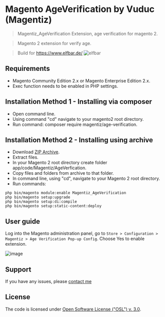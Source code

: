 # Magento AgeVerification by Vuduc (Magentiz)
> Magentiz_AgeVerification Extension, age verification for magento 2.

> Magento 2 extension for verify age.

> Build for https://www.elfbar.de/
![elfbar](https://github.com/vdvuong/age-verification/docs/popup-elfbar.png)

## Requirements
  * Magento Community Edition 2.x or Magento Enterprise Edition 2.x.
  * Exec function needs to be enabled in PHP settings.

## Installation Method 1 - Installing via composer
  * Open command line.
  * Using command "cd" navigate to your magento2 root directory.
  * Run command: composer require magentiz/age-verification.

## Installation Method 2 - Installing using archive
  * Download [ZIP Archive](https://github.com/vdvuong/AgeVerification/archive/refs/heads/master.zip).
  * Extract files.
  * In your Magento 2 root directory create folder app/code/Magentiz/AgeVerfication.
  * Copy files and folders from archive to that folder.
  * In command line, using "cd", navigate to your Magento 2 root directory.
  * Run commands:
```
php bin/magento module:enable Magentiz_AgeVerification
php bin/magento setup:upgrade
php bin/magento setup:di:compile
php bin/magento setup:static-content:deploy
```

## User guide

Log into the Magento administration panel, go to ```Store > Configuration > Magentiz > Age Verification Pop-up Config```.
Choose Yes to enable extension.

![image](https://github.com/vdvuong/age-verification/docs/popup.png)

## Support
If you have any issues, please [contact me](mailto:vuongvd.se@gmail.com)

## License
The code is licensed under [Open Software License ("OSL") v. 3.0](http://opensource.org/licenses/osl-3.0.php).
